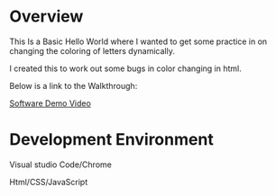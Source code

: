 # Overview

This Is a Basic Hello World where I wanted to get some practice in on changing the coloring of letters dynamically.

I created this to work out some bugs in color changing in html.

Below is a link to the Walkthrough:

[Software Demo Video](https://youtu.be/TDet5mxzExw)

# Development Environment

Visual studio Code/Chrome

Html/CSS/JavaScript

